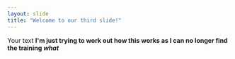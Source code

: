 ```yaml
---
layout: slide
title: "Welcome to our third slide!"
---
```

Your text
__I'm just trying to work out how this works as I can no longer find the training *what*__
